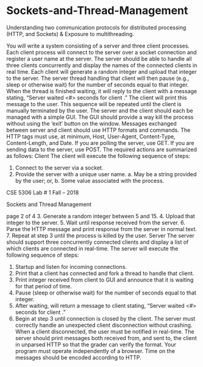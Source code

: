 # Sockets-and-Thread-Management
Understanding two communication protocols for distributed processing (HTTP, and Sockets) &amp; Exposure to multithreading. 

You will write a system consisting of a server and three client processes. Each client
process will connect to the server over a socket connection and register a user name at
the server. The server should be able to handle all three clients concurrently and display
the names of the connected clients in real time.
Each client will generate a random integer and upload that integer to the server. The
server thread handling that client will then pause (e.g., sleep or otherwise wait) for the
number of seconds equal to that integer. When the thread is finished waiting, it will reply
to the client with a message stating, “Server waited <#> seconds for client
<name>.” The client will print this message to the user. This sequence will be repeated
until the client is manually terminated by the user.
The server and the client should each be managed with a simple GUI. The GUI should
provide a way kill the process without using the ‘exit’ button on the window. Messages
exchanged between server and client should use HTTP formats and commands.
The HTTP tags must use, at minimum, Host, User-Agent, Content-Type,
Content-Length, and Date. If you are polling the server, use GET. If you are sending
data to the server, use POST.
The required actions are summarized as follows:
Client
The client will execute the following sequence of steps:
1. Connect to the server via a socket.
2. Provide the server with a unique user name.
a. May be a string provided by the user; or,
b. Some value associated with the process.

CSE 5306 Lab # 1 Fall – 2018

Sockets and Thread Management

page 2 of 4
3. Generate a random integer between 5 and 15.
4. Upload that integer to the server.
5. Wait until response received from the server.
6. Parse the HTTP message and print response from the server in normal text.
7. Repeat at step 3 until the process is killed by the user.
Server
The server should support three concurrently connected clients and display a list of
which clients are connected in real-time. The server will execute the following sequence
of steps:
1. Startup and listen for incoming connections.
2. Print that a client has connected and fork a thread to handle that client.
3. Print integer received from client to GUI and announce that it is waiting for that
period of time.
4. Pause (sleep or otherwise wait) for the number of seconds equal to that integer.
5. After waiting, will return a message to client stating, “Server waited <#>
seconds for client <name>.”
6. Begin at step 3 until connection is closed by the client.
The server must correctly handle an unexpected client disconnection without crashing.
When a client disconnected, the user must be notified in real-time. The server should
print messages both received from, and sent to, the client in unparsed HTTP so that the
grader can verify the format.
Your program must operate independently of a browser. Time on the messages
should be encoded according to HTTP.
